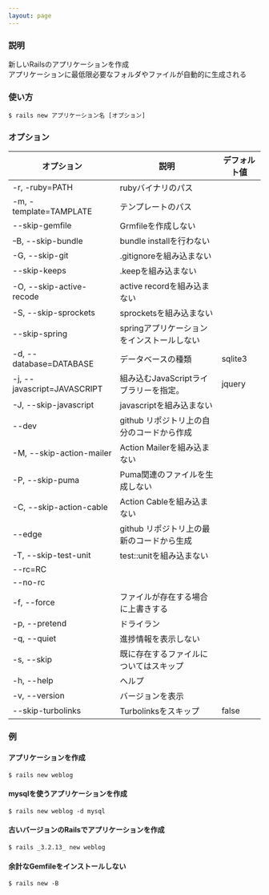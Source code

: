 ```yaml
---
layout: page
---
```

### 説明
新しいRailsのアプリケーションを作成  
アプリケーションに最低限必要なフォルダやファイルが自動的に生成される

### 使い方
    $ rails new アプリケーション名 [オプション]

### オプション

| オプション                       | 説明                          | デフォルト値 |
|-----------------------------|-------------------------------|---------|
| -r, -ruby=PATH              | rubyバイナリのパス                   |         |
| -m, -template=TAMPLATE      | テンプレートのパス                     |         |
| --skip-gemfile              | Grmfileを作成しない               |         |
| ｰB, --skip-bundle           | bundle installを行わない          |         |
| -G, --skip-git              | .gitignoreを組み込まない           |         |
| --skip-keeps                | .keepを組み込まない                |         |
| -O, --skip-active-recode    | active recordを組み込まない        |         |
| -S, --skip-sprockets        | sprocketsを組み込まない            |         |
| --skip-spring               | springアプリケーションをインストールしない      |         |
| -d, --database=DATABASE     | データベースの種類                   | sqlite3 |
| -j, --javascript=JAVASCRIPT | 組み込むJavaScriptライブラリーを指定。  | jquery  |
| -J, --skip-javascript       | javascriptを組み込まない           |         |
| --dev                       | github リポジトリ上の自分のコードから作成 |         |
| -M, --skip-action-mailer    | Action Mailerを組み込まない        |         |
| -P, --skip-puma             | Puma関連のファイルを生成しない         |         |
| -C, --skip-action-cable     | Action Cableを組み込まない         |         |
| --edge                      | github リポジトリ上の最新のコードから生成 |         |
| -T, --skip-test-unit        | test::unitを組み込まない           |         |
| --rc=RC                     |                               |         |
| --no-rc                     |                               |         |
| -f, --force                 | ファイルが存在する場合に上書きする       |         |
| -p, --pretend               | ドライラン                         |         |
| -q, --quiet                 | 進捗情報を表示しない              |         |
| -s, --skip                  | 既に存在するファイルについてはスキップ        |         |
| -h, --help                  | ヘルプ                           |         |
| -v, --version               | バージョンを表示                    |         |
| --skip-turbolinks           | Turbolinksをスキップ               | false   |


### 例
#### アプリケーションを作成
    $ rails new weblog

#### mysqlを使うアプリケーションを作成
    $ rails new weblog -d mysql

#### 古いバージョンのRailsでアプリケーションを作成
    $ rails _3.2.13_ new weblog

#### 余計なGemfileをインストールしない
    $ rails new -B